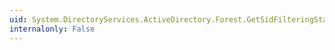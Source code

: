 ```yaml
---
uid: System.DirectoryServices.ActiveDirectory.Forest.GetSidFilteringStatus(System.String)
internalonly: False
---
```

